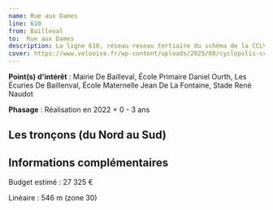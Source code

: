 ```yaml
---
name: Rue aux Dames
line: 610
from: Bailleval
to:  Rue aux Dames 
description: La ligne 610, réseau reseau tertiaire du schéma de la CCLVD (tronçon 10) concerne Bailleval - Rue aux Dames
cover: https://www.velooise.fr/wp-content/uploads/2025/08/cyclopolis-cclvd-10.jpg
---
```


**Point(s) d'intérêt** : Mairie De Bailleval, École Primaire Daniel Ourth, Les Écuries De Baillenval, École Maternelle Jean De La Fontaine, Stade René Naudot

**Phasage** : Réalisation en 2022 + 0 - 3 ans

## Les tronçons (du Nord au Sud)

## Informations complémentaires

Budget estimé :  27 325 € 

Linéaire : 546 m (zone 30)

